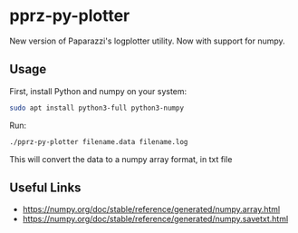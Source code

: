 # pprz-py-plotter

New version of Paparazzi's logplotter utility. Now with support for numpy.

## Usage
First, install Python and numpy on your system:

```bash
sudo apt install python3-full python3-numpy
```

Run:

```bash
./pprz-py-plotter filename.data filename.log
```

This will convert the data to a numpy array format, in txt file

## Useful Links
- https://numpy.org/doc/stable/reference/generated/numpy.array.html
- https://numpy.org/doc/stable/reference/generated/numpy.savetxt.html
